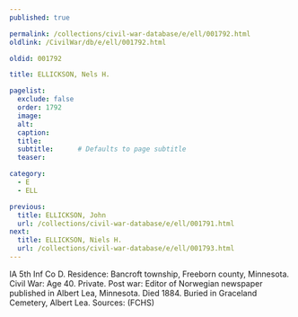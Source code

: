 ```yaml
---
published: true

permalink: /collections/civil-war-database/e/ell/001792.html
oldlink: /CivilWar/db/e/ell/001792.html

oldid: 001792

title: ELLICKSON, Nels H.

pagelist:
  exclude: false
  order: 1792
  image: 
  alt:
  caption:
  title:
  subtitle:      # Defaults to page subtitle
  teaser:

category: 
  - E 
  - ELL

previous:
  title: ELLICKSON, John
  url: /collections/civil-war-database/e/ell/001791.html  
next:
  title: ELLICKSON, Niels H.
  url: /collections/civil-war-database/e/ell/001793.html   
---
```

IA 5th Inf Co D. Residence: Bancroft township, Freeborn county, Minnesota. Civil War: Age 40. Private. Post war: Editor of Norwegian newspaper published in Albert Lea, Minnesota. Died 1884. Buried in Graceland Cemetery, Albert Lea. Sources: (FCHS)